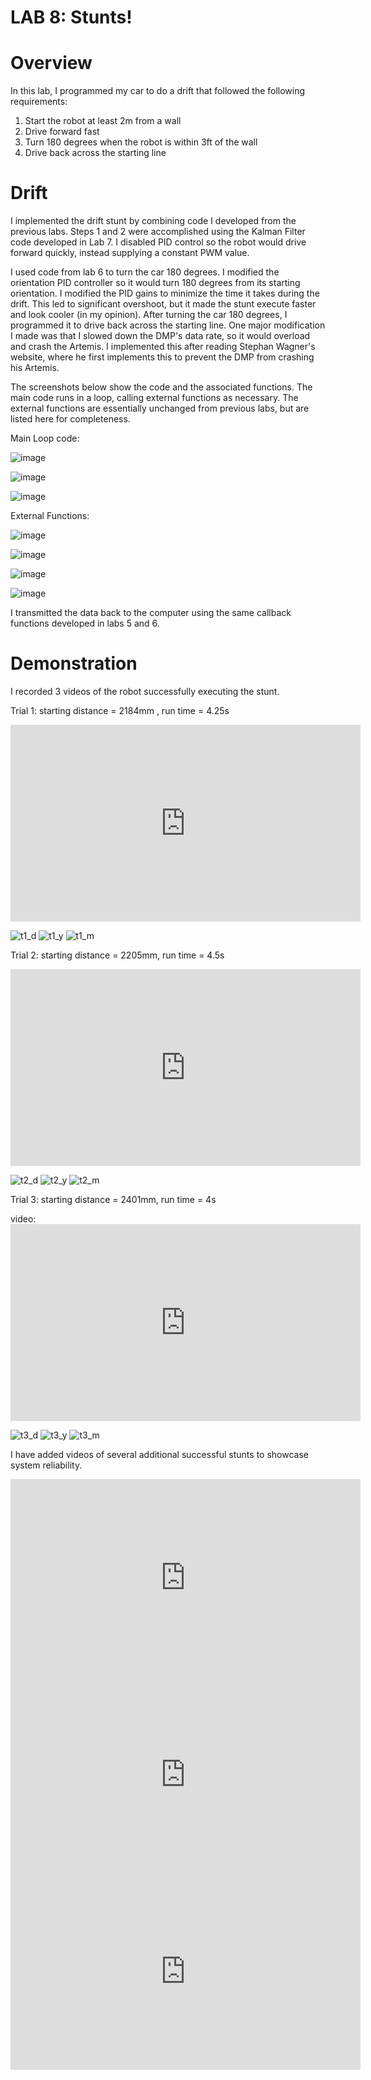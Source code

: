 # LAB 8: Stunts!

# Overview 
In this lab, I programmed my car to do a drift that followed the following requirements:

1. Start the robot at least 2m from a wall
2. Drive forward fast
2. Turn 180 degrees when the robot is within 3ft of the wall
3. Drive back across the starting line

# Drift

I implemented the drift stunt by combining code I developed from the previous labs. Steps 1 and 2 were accomplished using the Kalman Filter code developed in Lab 7. I disabled PID control so the robot would drive forward quickly, instead supplying a constant PWM value. 

I used code from lab 6 to turn the car 180 degrees. I modified the orientation PID controller so it would turn 180 degrees from its starting orientation. I modified the PID gains to minimize the time it takes during the drift. This led to significant overshoot, but it made the stunt execute faster and look cooler (in my opinion). After turning the car 180 degrees, I programmed it to drive back across the starting line. One major modification I made was that I slowed down the DMP's data rate, so it would overload and crash the Artemis. I implemented this after reading Stephan Wagner's website, where he first implements this to prevent the DMP from crashing his Artemis. 

The screenshots below show the code and the associated functions. The main code runs in a loop, calling external functions as necessary. The external functions are essentially unchanged from previous labs, but are listed here for completeness. 

Main Loop code: 

![image](https://github.com/user-attachments/assets/16353c8f-d7db-4a15-8da6-16918d90001d)

![image](https://github.com/user-attachments/assets/ad16c594-480c-4135-bb2a-c48aa7c84537)

![image](https://github.com/user-attachments/assets/d50e36b8-40c3-480f-a8f3-d1361afd492d)

External Functions:

![image](https://github.com/user-attachments/assets/0904b90e-906c-449a-a757-8c7d1cda97a1)

![image](https://github.com/user-attachments/assets/74c5e37b-2183-406c-b465-3b164653768d)

![image](https://github.com/user-attachments/assets/9ab2c764-afc9-46b9-ad90-f3fa730ac776)

![image](https://github.com/user-attachments/assets/993933fe-5e79-49a2-8032-136d60bdbb1f)

I transmitted the data back to the computer using the same callback functions developed in labs 5 and 6. 

# Demonstration

I recorded 3 videos of the robot successfully executing the stunt. 

Trial 1: starting distance = 2184mm , run time = 4.25s

<iframe width="560" height="315" src="https://www.youtube.com/embed/sDajvFeTYnI?" frameborder="0" allow="accelerometer; autoplay; encrypted-media; gyroscope; picture-in-picture" allowfullscreen></iframe>

![t1_d](https://github.com/user-attachments/assets/b3f377cf-377b-4976-b771-eef6b24675f7)
![t1_y](https://github.com/user-attachments/assets/5b17ecd9-3dac-49c8-b59a-f6cc28b5cafa)
![t1_m](https://github.com/user-attachments/assets/cf253504-30ae-48cc-8b97-ad239dd7875c)

Trial 2: starting distance = 2205mm, run time = 4.5s

<iframe width="560" height="315" src="https://www.youtube.com/embed/bo1iYB6LCBQ?" frameborder="0" allow="accelerometer; autoplay; encrypted-media; gyroscope; picture-in-picture" allowfullscreen></iframe>

![t2_d](https://github.com/user-attachments/assets/2d5d026d-416f-4b16-8410-da56b8d2be8b)
![t2_y](https://github.com/user-attachments/assets/c834c542-b10a-4bd1-b3b5-abe3f2e74322)
![t2_m](https://github.com/user-attachments/assets/2ce23f25-bcc7-4a4a-a4b4-fcd32d9bbfab)

Trial 3: starting distance = 2401mm, run time = 4s

video: <iframe width="560" height="315" src="https://www.youtube.com/embed/jF0804UjzqE?" frameborder="0" allow="accelerometer; autoplay; encrypted-media; gyroscope; picture-in-picture" allowfullscreen></iframe>

![t3_d](https://github.com/user-attachments/assets/c882cfca-0be8-4142-9add-3ebf39cb2659)
![t3_y](https://github.com/user-attachments/assets/57c62413-5494-472e-a1b5-bc35eb136b8d)
![t3_m](https://github.com/user-attachments/assets/f2de459e-2f1c-416a-bf0f-76b0833c5f75)

I have added videos of several additional successful stunts to showcase system reliability. 

<iframe width="560" height="315" src="https://www.youtube.com/embed/ZbT3Xe37IuM?" frameborder="0" allow="accelerometer; autoplay; encrypted-media; gyroscope; picture-in-picture" allowfullscreen></iframe>
<iframe width="560" height="315" src="https://www.youtube.com/embed/6ms-o9XDNbw?" frameborder="0" allow="accelerometer; autoplay; encrypted-media; gyroscope; picture-in-picture" allowfullscreen></iframe>
<iframe width="560" height="315" src="https://www.youtube.com/embed/lGBzyPEmdnM?" frameborder="0" allow="accelerometer; autoplay; encrypted-media; gyroscope; picture-in-picture" allowfullscreen></iframe>












   
